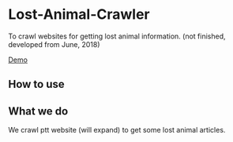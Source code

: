 # Lost-Animal-Crawler
To crawl websites for getting lost animal information. (not finished, developed from June, 2018)

[Demo](https://blooming-lake-11123.herokuapp.com/)

## How to use



## What we do
We crawl ptt website (will expand) to get some lost animal articles.
